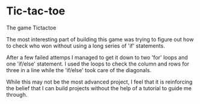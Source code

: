 # Tic-tac-toe
The game Tictactoe

The most interesting part of building this game was 
trying to figure out how to check who won without using
a long series of 'if' statements.

After a few failed attemps I managed to get it down to
two 'for' loops and one 'if/else' statement. I used the loops to
check the column and rows for three in a line while the 'if/else' took care of the 
diagonals.

While this may not be the most advanced project, I feel that it is
reinforcing the belief that I can build projects without the help 
of a tutorial to guide me through.
